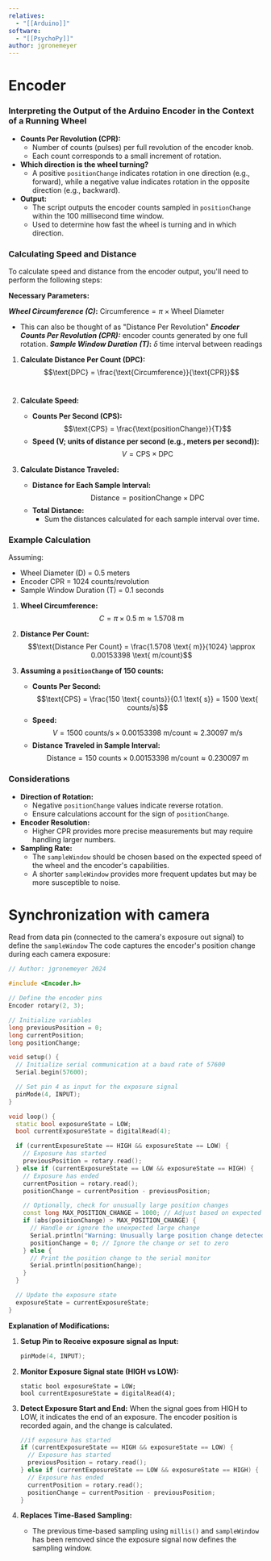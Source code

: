 ```yaml
---
relatives:
  - "[[Arduino]]"
software:
  - "[[PsychoPy]]"
author: jgronemeyer
---
```

# Encoder
### **Interpreting the Output of the Arduino Encoder in the Context of a Running Wheel**

- **Counts Per Revolution (CPR):**
    - Number of counts (pulses) per full revolution of the encoder knob.
    - Each count corresponds to a small increment of rotation.
- **Which direction is the wheel turning?**
    - A positive `positionChange` indicates rotation in one direction (e.g., forward), while a negative value indicates rotation in the opposite direction (e.g., backward).
- **Output:**
    - The script outputs the encoder counts sampled in `positionChange` within the 100 millisecond time window.
    - Used to determine how fast the wheel is turning and in which direction.

### **Calculating Speed and Distance**

To calculate speed and distance from the encoder output, you'll need to perform the following steps:

**Necessary Parameters:**
    
 ***Wheel Circumference (C)*:**  $\text{Circumference}=π×\text{Wheel Diameter}$
 - This can also be thought of as "Distance Per Revolution"
 ***Encoder Counts Per Revolution (CPR):*** encoder counts generated by one full rotation.
 ***Sample Window Duration (T)*:** $\delta$ time interval between readings
 

1. **Calculate Distance Per Count (DPC):** $$\text{DPC} = \frac{\text{Circumference}}{\text{CPR}}$$​
2. **Calculate Speed:**
    
    - **Counts Per Second (CPS):** $$\text{CPS} = \frac{\text{positionChange}}{T}$$
    - **Speed (V; units of distance per second (e.g., meters per second)):** $$V = \text{CPS} \times \text{DPC}$$
4. **Calculate Distance Traveled:**
    
    - **Distance for Each Sample Interval:** $$\text{Distance} = \text{positionChange} \times \text{DPC}$$
    - **Total Distance:**
        - Sum the distances calculated for each sample interval over time.

### **Example Calculation**

Assuming:

- Wheel Diameter (D) = 0.5 meters
- Encoder CPR = 1024 counts/revolution
- Sample Window Duration (T) = 0.1 seconds

1. **Wheel Circumference:**
    $$C = \pi \times 0.5 \text{ m} \approx 1.5708 \text{ m}$$
2. **Distance Per Count:**
    $$\text{Distance Per Count} = \frac{1.5708 \text{ m}}{1024} \approx 0.00153398 \text{ m/count}$$
3. **Assuming a `positionChange` of 150 counts:**
    
    - **Counts Per Second:** $$\text{CPS} = \frac{150 \text{ counts}}{0.1 \text{ s}} = 1500 \text{ counts/s}$$
    - **Speed:** $$V = 1500 \text{ counts/s} \times 0.00153398 \text{ m/count} \approx 2.30097 \text{ m/s}$$
    - **Distance Traveled in Sample Interval:** $$\text{Distance} = 150 \text{ counts} \times 0.00153398 \text{ m/count} \approx 0.230097 \text{ m}$$

### **Considerations**

- **Direction of Rotation:**
    - Negative `positionChange` values indicate reverse rotation.
    - Ensure calculations account for the sign of `positionChange`.
- **Encoder Resolution:**
    - Higher CPR provides more precise measurements but may require handling larger numbers.
- **Sampling Rate:**
    - The `sampleWindow` should be chosen based on the expected speed of the wheel and the encoder's capabilities.
    - A shorter `sampleWindow` provides more frequent updates but may be more susceptible to noise.


# Synchronization with camera

Read from data pin (connected to the camera's exposure out signal) to define the `sampleWindow` The code captures the encoder's position change during each camera exposure:

```C++
// Author: jgronemeyer 2024

#include <Encoder.h>

// Define the encoder pins
Encoder rotary(2, 3);

// Initialize variables
long previousPosition = 0;
long currentPosition;
long positionChange;

void setup() {
  // Initialize serial communication at a baud rate of 57600
  Serial.begin(57600);

  // Set pin 4 as input for the exposure signal
  pinMode(4, INPUT);
}

void loop() {
  static bool exposureState = LOW;
  bool currentExposureState = digitalRead(4);

  if (currentExposureState == HIGH && exposureState == LOW) {
    // Exposure has started
    previousPosition = rotary.read();
  } else if (currentExposureState == LOW && exposureState == HIGH) {
    // Exposure has ended
    currentPosition = rotary.read();
    positionChange = currentPosition - previousPosition;

    // Optionally, check for unusually large position changes
    const long MAX_POSITION_CHANGE = 1000; // Adjust based on expected max change
    if (abs(positionChange) > MAX_POSITION_CHANGE) {
      // Handle or ignore the unexpected large change
      Serial.println("Warning: Unusually large position change detected.");
      positionChange = 0; // Ignore the change or set to zero
    } else {
      // Print the position change to the serial monitor
      Serial.println(positionChange);
    }
  }

  // Update the exposure state
  exposureState = currentExposureState;
}
```

**Explanation of Modifications:**

1. **Setup Pin to Receive exposure signal as Input:**
    
    ```C++
    pinMode(4, INPUT);
    ```
    
2. **Monitor Exposure Signal state (HIGH vs LOW):**
    
    ```aC++
    static bool exposureState = LOW;
    bool currentExposureState = digitalRead(4);
    ```

3. **Detect Exposure Start and End:**
	When the signal goes from HIGH to LOW, it indicates the end of an exposure. The encoder position is recorded again, and the change is calculated.

	```C++ 
	//if exposure has started
	if (currentExposureState == HIGH && exposureState == LOW) {
	  // Exposure has started
	  previousPosition = rotary.read();
	} else if (currentExposureState == LOW && exposureState == HIGH) {
	  // Exposure has ended
	  currentPosition = rotary.read();
	  positionChange = currentPosition - previousPosition;
	}
	```

1. **Replaces Time-Based Sampling:**

    - The previous time-based sampling using `millis()` and `sampleWindow` has been removed since the exposure signal now defines the sampling window.